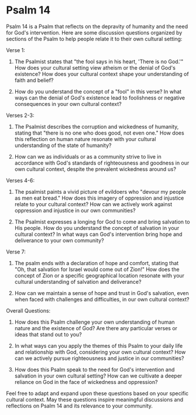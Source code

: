 # Psalm 14

Psalm 14 is a Psalm that reflects on the depravity of humanity and the need for God's intervention. Here are some discussion questions organized by sections of the Psalm to help people relate it to their own cultural setting:

Verse 1:

1. The Psalmist states that "the fool says in his heart, 'There is no God.'" How does your cultural setting view atheism or the denial of God's existence? How does your cultural context shape your understanding of faith and belief?

2. How do you understand the concept of a "fool" in this verse? In what ways can the denial of God's existence lead to foolishness or negative consequences in your own cultural context?

Verses 2-3:

1. The Psalmist describes the corruption and wickedness of humanity, stating that "there is no one who does good, not even one." How does this reflection on human nature resonate with your cultural understanding of the state of humanity?

2. How can we as individuals or as a community strive to live in accordance with God's standards of righteousness and goodness in our own cultural context, despite the prevalent wickedness around us?

Verses 4-6:

1. The psalmist paints a vivid picture of evildoers who "devour my people as men eat bread." How does this imagery of oppression and injustice relate to your cultural context? How can we actively work against oppression and injustice in our own communities?

2. The Psalmist expresses a longing for God to come and bring salvation to His people. How do you understand the concept of salvation in your cultural context? In what ways can God's intervention bring hope and deliverance to your own community?

Verse 7:

1. The psalm ends with a declaration of hope and comfort, stating that "Oh, that salvation for Israel would come out of Zion!" How does the concept of Zion or a specific geographical location resonate with your cultural understanding of salvation and deliverance?

2. How can we maintain a sense of hope and trust in God's salvation, even when faced with challenges and difficulties, in our own cultural context?

Overall Questions:

1. How does this Psalm challenge your own understanding of human nature and the existence of God? Are there any particular verses or ideas that stand out to you?

2. In what ways can you apply the themes of this Psalm to your daily life and relationship with God, considering your own cultural context? How can we actively pursue righteousness and justice in our communities?

3. How does this Psalm speak to the need for God's intervention and salvation in your own cultural setting? How can we cultivate a deeper reliance on God in the face of wickedness and oppression?

Feel free to adapt and expand upon these questions based on your specific cultural context. May these questions inspire meaningful discussions and reflections on Psalm 14 and its relevance to your community.